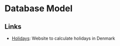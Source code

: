 # Database Model

## Links

- [Holidays](https://www.kalender-365.dk): Website to calculate holidays in Denmark
